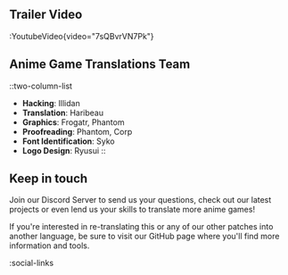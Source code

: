 ## Trailer Video
:YoutubeVideo{video="7sQBvrVN7Pk"}

## Anime Game Translations Team
::two-column-list
- **Hacking**: Illidan
- **Translation**: Haribeau
- **Graphics**: Frogatr, Phantom
- **Proofreading**: Phantom, Corp
- **Font Identification**: Syko
- **Logo Design**: Ryusui
::

## Keep in touch
Join our Discord Server to send us your questions, check out our latest projects or even lend us your skills to translate more anime games!

If you're interested in re-translating this or any of our other patches into another language, be sure to visit our GitHub page where you'll find more information and tools.

<!-- Social media, Discord and blog buttons -->
:social-links